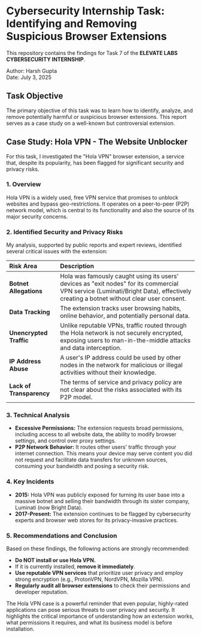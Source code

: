 # **Cybersecurity Internship Task: Identifying and Removing Suspicious Browser Extensions**

This repository contains the findings for Task 7 of the **ELEVATE LABS CYBERSECURITY INTERNSHIP**.

Author: Harsh Gupta  
Date: July 3, 2025

## **Task Objective**

The primary objective of this task was to learn how to identify, analyze, and remove potentially harmful or suspicious browser extensions. This report serves as a case study on a well-known but controversial extension.

## **Case Study: Hola VPN \- The Website Unblocker**

For this task, I investigated the "Hola VPN" browser extension, a service that, despite its popularity, has been flagged for significant security and privacy risks.

### **1\. Overview**

Hola VPN is a widely used, free VPN service that promises to unblock websites and bypass geo-restrictions. It operates on a peer-to-peer (P2P) network model, which is central to its functionality and also the source of its major security concerns.

### **2\. Identified Security and Privacy Risks**

My analysis, supported by public reports and expert reviews, identified several critical issues with the extension:

| Risk Area | Description |
| :---- | :---- |
| **Botnet Allegations** | Hola was famously caught using its users' devices as "exit nodes" for its commercial VPN service (Luminati/Bright Data), effectively creating a botnet without clear user consent. |
| **Data Tracking** | The extension tracks user browsing habits, online behavior, and potentially personal data. |
| **Unencrypted Traffic** | Unlike reputable VPNs, traffic routed through the Hola network is not securely encrypted, exposing users to man-in-the-middle attacks and data interception. |
| **IP Address Abuse** | A user's IP address could be used by other nodes in the network for malicious or illegal activities without their knowledge. |
| **Lack of Transparency** | The terms of service and privacy policy are not clear about the risks associated with its P2P model. |

### **3\. Technical Analysis**

* **Excessive Permissions:** The extension requests broad permissions, including access to all website data, the ability to modify browser settings, and control over proxy settings.  
* **P2P Network Behavior:** It routes other users' traffic through your internet connection. This means your device may serve content you did not request and facilitate data transfers for unknown sources, consuming your bandwidth and posing a security risk.

### **4\. Key Incidents**

* **2015:** Hola VPN was publicly exposed for turning its user base into a massive botnet and selling their bandwidth through its sister company, Luminati (now Bright Data).  
* **2017-Present:** The extension continues to be flagged by cybersecurity experts and browser web stores for its privacy-invasive practices.

### **5\. Recommendations and Conclusion**

Based on these findings, the following actions are strongly recommended:

* **Do NOT install or use Hola VPN.**  
* If it is currently installed, **remove it immediately**.  
* **Use reputable VPN services** that prioritize user privacy and employ strong encryption (e.g., ProtonVPN, NordVPN, Mozilla VPN).  
* **Regularly audit all browser extensions** to check their permissions and developer reputation.

The Hola VPN case is a powerful reminder that even popular, highly-rated applications can pose serious threats to user privacy and security. It highlights the critical importance of understanding how an extension works, what permissions it requires, and what its business model is before installation.
